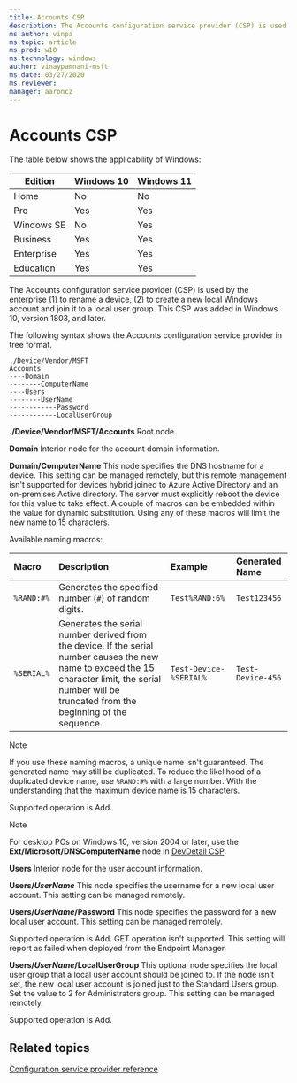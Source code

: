 ```yaml
---
title: Accounts CSP
description: The Accounts configuration service provider (CSP) is used by the enterprise to rename devices, and create local Windows accounts & join them to a group.
ms.author: vinpa
ms.topic: article
ms.prod: w10
ms.technology: windows
author: vinaypamnani-msft
ms.date: 03/27/2020
ms.reviewer:
manager: aaroncz
---
```


# Accounts CSP

The table below shows the applicability of Windows:

|Edition|Windows 10|Windows 11|
|--- |--- |--- |
|Home|No|No|
|Pro|Yes|Yes|
|Windows SE|No|Yes|
|Business|Yes|Yes|
|Enterprise|Yes|Yes|
|Education|Yes|Yes|

The Accounts configuration service provider (CSP) is used by the enterprise (1) to rename a device, (2) to create a new local Windows account and join it to a local user group. This CSP was added in Windows 10, version 1803, and later.

The following syntax shows the Accounts configuration service provider in tree format.

```console
./Device/Vendor/MSFT
Accounts
----Domain
--------ComputerName
----Users
--------UserName
------------Password
------------LocalUserGroup
```

<a href="" id="accounts"></a>**./Device/Vendor/MSFT/Accounts**
Root node.

<a href="" id="domain"></a>**Domain**
Interior node for the account domain information.

<a href="" id="domain-computername"></a>**Domain/ComputerName**
This node specifies the DNS hostname for a device. This setting can be managed remotely, but this remote management isn't supported for devices hybrid joined to Azure Active Directory and an on-premises Active directory. The server must explicitly reboot the device for this value to take effect. A couple of macros can be embedded within the value for dynamic substitution. Using any of these macros will limit the new name to 15 characters.

Available naming macros:

|Macro|Description|Example|Generated Name|
|:---|:---|:---|:---|
|`%RAND:#%`|Generates the specified number (`#`) of random digits.|`Test%RAND:6%`|`Test123456`|
|`%SERIAL%`|Generates the serial number derived from the device. If the serial number causes the new name to exceed the 15 character limit, the serial number will be truncated from the beginning of the sequence.|`Test-Device-%SERIAL%`|`Test-Device-456`|

> [!NOTE]
> If you use these naming macros, a unique name isn't guaranteed. The generated name may still be duplicated. To reduce the likelihood of a duplicated device name, use `%RAND:#%` with a large number. With the understanding that the maximum device name is 15 characters.

Supported operation is Add.

> [!Note]
> For desktop PCs on Windows 10, version 2004 or later, use the **Ext/Microsoft/DNSComputerName** node in [DevDetail CSP](devdetail-csp.md).

<a href="" id="users"></a>**Users**
Interior node for the user account information.

<a href="" id="users-username"></a>**Users/_UserName_**
This node specifies the username for a new local user account. This setting can be managed remotely.

<a href="" id="users-username-password"></a>**Users/_UserName_/Password**
This node specifies the password for a new local user account. This setting can be managed remotely.

Supported operation is Add.
GET operation isn't supported.  This setting will report as failed when deployed from the Endpoint Manager.

<a href="" id="users-username-localusergroup"></a>**Users/_UserName_/LocalUserGroup**
This optional node specifies the local user group that a local user account should be joined to.  If the node isn't set, the new local user account is joined just to the Standard Users group.  Set the value to 2 for Administrators group. This setting can be managed remotely.

Supported operation is Add.

## Related topics

[Configuration service provider reference](index.yml)
